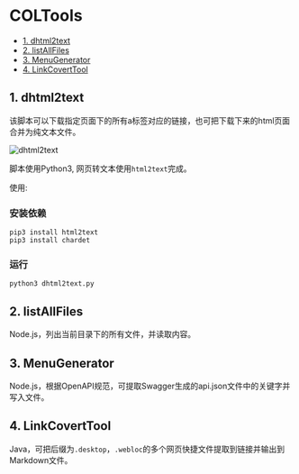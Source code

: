 # COLTools


<!-- @import "[TOC]" {cmd="toc" depthFrom=2 depthTo=2 orderedList=false} -->
<!-- code_chunk_output -->

* [1. dhtml2text](#1-dhtml2text)
* [2. listAllFiles](#2-listallfiles)
* [3. MenuGenerator](#3-menugenerator)
* [4. LinkCovertTool](#4-linkcoverttool)

<!-- /code_chunk_output -->

## 1. dhtml2text

该脚本可以下载指定页面下的所有a标签对应的链接，也可把下载下来的html页面合并为纯文本文件。

![dhtml2text](./imgs/dhtml2text-01.png)

脚本使用Python3, 网页转文本使用`html2text`完成。

使用:


### 安装依赖
```
pip3 install html2text
pip3 install chardet
```

### 运行
```
python3 dhtml2text.py
```

## 2. listAllFiles

Node.js，列出当前目录下的所有文件，并读取内容。

## 3. MenuGenerator

Node.js，根据OpenAPI规范，可提取Swagger生成的api.json文件中的关键字并写入文件。

## 4. LinkCovertTool

Java，可把后缀为`.desktop`，`.webloc`的多个网页快捷文件提取到链接并输出到Markdown文件。
